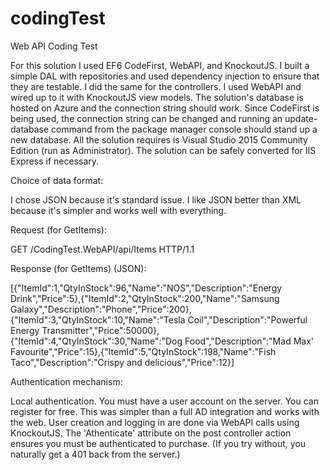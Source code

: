 # codingTest
Web API Coding Test

For this solution I used EF6 CodeFirst, WebAPI, and KnockoutJS. I built a simple DAL with repositories and used dependency injection to ensure that they are testable. I did the same for the controllers. I used WebAPI and wired up to it with KnockoutJS view models. The solution's database is hosted on Azure and the connection string should work. Since CodeFirst is being used, the connection string can be changed and running an update-database command from the package manager console should stand up a new database. All the solution requires is Visual Studio 2015 Community Edition (run as Administrator). The solution can be safely converted for IIS Express if necessary.

Choice of data format: 

I chose JSON because it's standard issue. I like JSON better than XML because it's simpler and works well with everything. 

Request (for GetItems): 

GET /CodingTest.WebAPI/api/Items HTTP/1.1

Response (for GetItems) (JSON):

[{"ItemId":1,"QtyInStock":96,"Name":"NOS","Description":"Energy Drink","Price":5},{"ItemId":2,"QtyInStock":200,"Name":"Samsung Galaxy","Description":"Phone","Price":200},{"ItemId":3,"QtyInStock":10,"Name":"Tesla Coil","Description":"Powerful Energy Transmitter","Price":50000},{"ItemId":4,"QtyInStock":30,"Name":"Dog Food","Description":"Mad Max' Favourite","Price":15},{"ItemId":5,"QtyInStock":198,"Name":"Fish Taco","Description":"Crispy and delicious","Price":12}]

Authentication mechanism:

Local authentication. You must have a user account on the server. You can register for free. This was simpler than a full AD integration and works with the web. User creation and logging in are done via WebAPI calls using KnockoutJS. The 'Athenticate' attribute on the post controller action ensures you must be authenticated to purchase. (If you try without, you naturally get a 401 back from the server.)
